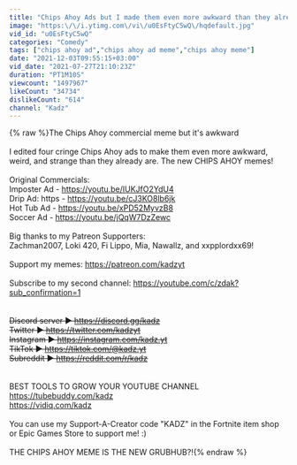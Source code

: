```yaml
---
title: "Chips Ahoy Ads but I made them even more awkward than they already are"
image: "https:\/\/i.ytimg.com\/vi\/u0EsFtyC5wQ\/hqdefault.jpg"
vid_id: "u0EsFtyC5wQ"
categories: "Comedy"
tags: ["chips ahoy ad","chips ahoy ad meme","chips ahoy meme"]
date: "2021-12-03T09:55:15+03:00"
vid_date: "2021-07-27T21:10:23Z"
duration: "PT1M10S"
viewcount: "1497967"
likeCount: "34734"
dislikeCount: "614"
channel: "Kadz"
---
```

{% raw %}The Chips Ahoy commercial meme but it's awkward<br /><br />I edited four cringe Chips Ahoy ads to make them even more awkward, weird, and strange than they already are. The new CHIPS AHOY memes!<br /><br />Original Commercials:<br />Imposter Ad - <a rel="nofollow" target="blank" href="https://youtu.be/IUKJfO2YdU4">https://youtu.be/IUKJfO2YdU4</a><br />Drip Ad: https - <a rel="nofollow" target="blank" href="https://youtu.be/cJ3KO8lb6jk">https://youtu.be/cJ3KO8lb6jk</a><br />Hot Tub Ad - <a rel="nofollow" target="blank" href="https://youtu.be/xPD52MyvzB8">https://youtu.be/xPD52MyvzB8</a><br />Soccer Ad - <a rel="nofollow" target="blank" href="https://youtu.be/jQqW7DzZewc">https://youtu.be/jQqW7DzZewc</a><br /><br />Big thanks to my Patreon Supporters:<br />Zachman2007, Loki 420, Fi Lippo, Mia, Nawallz, and xxpplordxx69!<br /><br />Support my memes: <a rel="nofollow" target="blank" href="https://patreon.com/kadzyt">https://patreon.com/kadzyt</a><br /><br />Subscribe to my second channel: <a rel="nofollow" target="blank" href="https://youtube.com/c/zdak?sub_confirmation=1">https://youtube.com/c/zdak?sub_confirmation=1</a><br /><br />~~~~~~~~~~~~~~~~~~~~~~~~~~~~~~~~~~~~<br />Discord server ► <a rel="nofollow" target="blank" href="https://discord.gg/kadz">https://discord.gg/kadz</a><br />Twitter ► <a rel="nofollow" target="blank" href="https://twitter.com/kadzyt">https://twitter.com/kadzyt</a><br />Instagram ► <a rel="nofollow" target="blank" href="https://instagram.com/kadz.yt">https://instagram.com/kadz.yt</a><br />TikTok ► <a rel="nofollow" target="blank" href="https://tiktok.com/@kadz.yt">https://tiktok.com/@kadz.yt</a><br />Subreddit ► <a rel="nofollow" target="blank" href="https://reddit.com/r/kadz">https://reddit.com/r/kadz</a><br />~~~~~~~~~~~~~~~~~~~~~~~~~~~~~~~~~~~~<br /><br />BEST TOOLS TO GROW YOUR YOUTUBE CHANNEL<br /><a rel="nofollow" target="blank" href="https://tubebuddy.com/kadz">https://tubebuddy.com/kadz</a><br /><a rel="nofollow" target="blank" href="https://vidiq.com/kadz">https://vidiq.com/kadz</a><br /><br />You can use my Support-A-Creator code &quot;KADZ&quot; in the Fortnite item shop or Epic Games Store to support me! :)<br /><br />THE CHIPS AHOY MEME IS THE NEW GRUBHUB?!{% endraw %}
